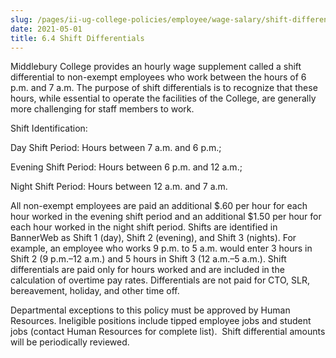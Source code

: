 ```yaml
---
slug: /pages/ii-ug-college-policies/employee/wage-salary/shift-differentials
date: 2021-05-01
title: 6.4 Shift Differentials
---
```

Middlebury College provides an hourly wage supplement called a shift differential to non-exempt employees who work between the hours of 6 p.m. and 7 a.m. The purpose of shift differentials is to recognize that these hours, while essential to operate the facilities of the College, are generally more challenging for staff members to work.

Shift Identification:

Day Shift Period: Hours between 7 a.m. and 6 p.m.;

Evening Shift Period: Hours between 6 p.m. and 12 a.m.;

Night Shift Period: Hours between 12 a.m. and 7 a.m.

All non-exempt employees are paid an additional $.60 per hour for each hour worked in the evening shift period and an additional $1.50 per hour for each hour worked in the night shift period. Shifts are identified in BannerWeb as Shift 1 (day), Shift 2 (evening), and Shift 3 (nights). For example, an employee who works 9 p.m. to 5 a.m. would enter 3 hours in Shift 2 (9 p.m.–12 a.m.) and 5 hours in Shift 3 (12 a.m.–5 a.m.). Shift differentials are paid only for hours worked and are included in the calculation of overtime pay rates. Differentials are not paid for CTO, SLR, bereavement, holiday, and other time off.

Departmental exceptions to this policy must be approved by Human Resources. Ineligible positions include tipped employee jobs and student jobs (contact Human Resources for complete list).  Shift differential amounts will be periodically reviewed.